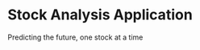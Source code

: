 Stock Analysis Application
=============================

Predicting the future, one stock at a time
